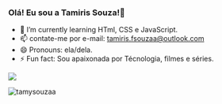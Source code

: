 ### Olá! Eu sou a Tamiris Souza!🖖



- 🌱 I’m currently learning  HTml, CSS e JavaScript.
- 📫 contate-me  por e-mail: tamiris.fsouzaa@outlook.com
- 😄 Pronouns: ela/dela.
- ⚡ Fun fact:  Sou apaixonada por Técnologia, filmes e séries.

<picture>
<source
  srcset="https://github-readme-stats.vercel.app/api?username=TamySouzaa&show_icons=true&theme=dark"
  media="(prefers-color-scheme: dark)"
/>
<source
  srcset="https://github-readme-stats.vercel.app/api?username=TamySouzaa&show_icons=true"
  media="(prefers-color-scheme: light), (prefers-color-scheme: no-preference)"
/>
<img src="https://github-readme-stats.vercel.app/api?username=TamySouzaa&show_icons=true" />
</picture>

![tamysouzaa](https://github-readme-stats.vercel.app/api/top-langs/?username=tamysouzaa&hide=html&layout=compact&theme=tokyonight)
